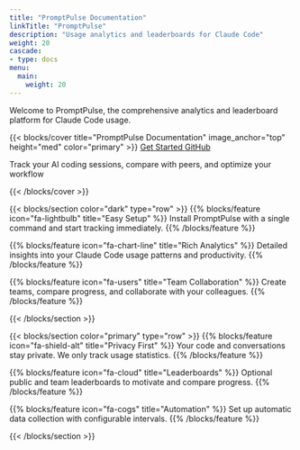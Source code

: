 ```yaml
---
title: "PromptPulse Documentation"
linkTitle: "PromptPulse"
description: "Usage analytics and leaderboards for Claude Code"
weight: 20
cascade:
- type: docs
menu:
  main:
    weight: 20
---
```


Welcome to PromptPulse, the comprehensive analytics and leaderboard platform for Claude Code usage.

{{< blocks/cover title="PromptPulse Documentation" image_anchor="top" height="med" color="primary" >}}
<a class="btn btn-lg btn-primary me-3 mb-4" href="getting-started/">
  Get Started <i class="fas fa-arrow-alt-circle-right ms-2"></i>
</a>
<a class="btn btn-lg btn-secondary me-3 mb-4" href="https://github.com/eharris128/promptpulse">
  GitHub <i class="fab fa-github ms-2 "></i>
</a>
<p class="lead mt-5">Track your AI coding sessions, compare with peers, and optimize your workflow</p>
{{< /blocks/cover >}}

{{< blocks/section color="dark" type="row" >}}
{{% blocks/feature icon="fa-lightbulb" title="Easy Setup" %}}
Install PromptPulse with a single command and start tracking immediately.
{{% /blocks/feature %}}

{{% blocks/feature icon="fa-chart-line" title="Rich Analytics" %}}
Detailed insights into your Claude Code usage patterns and productivity.
{{% /blocks/feature %}}

{{% blocks/feature icon="fa-users" title="Team Collaboration" %}}
Create teams, compare progress, and collaborate with your colleagues.
{{% /blocks/feature %}}

{{< /blocks/section >}}

{{< blocks/section color="primary" type="row" >}}
{{% blocks/feature icon="fa-shield-alt" title="Privacy First" %}}
Your code and conversations stay private. We only track usage statistics.
{{% /blocks/feature %}}

{{% blocks/feature icon="fa-cloud" title="Leaderboards" %}}
Optional public and team leaderboards to motivate and compare progress.
{{% /blocks/feature %}}

{{% blocks/feature icon="fa-cogs" title="Automation" %}}
Set up automatic data collection with configurable intervals.
{{% /blocks/feature %}}

{{< /blocks/section >}}